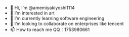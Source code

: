 - 👋 Hi, I’m @amemiyakiyoshi1114
- 👀 I’m interested in art 
- 🌱 I’m currently learning software engineering
- 💞️ I’m looking to collaborate on enterprises like tencent
- 📫 How to reach me QQ：1753980661

<!---
amemiyakiyoshi1114/amemiyakiyoshi1114 is a ✨ special ✨ repository because its `README.md` (this file) appears on your GitHub profile.
You can click the Preview link to take a look at your changes.
--->
